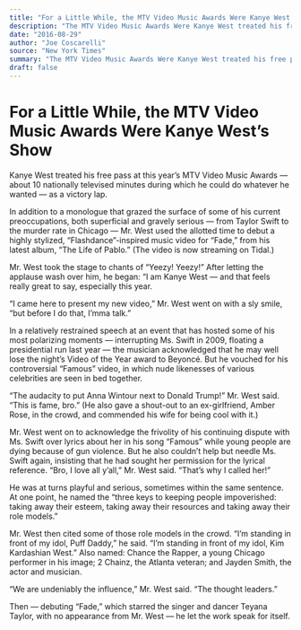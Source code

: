 ```yaml
---
title: "For a Little While, the MTV Video Music Awards Were Kanye West’s Show"
description: "The MTV Video Music Awards Were Kanye West treated his free pass as a victory lap. In addition to a monologue that grazed the surface of some of his current preoccupations, both superficial and gravel..."
date: "2016-08-29"
author: "Joe Coscarelli"
source: "New York Times"
summary: "The MTV Video Music Awards Were Kanye West treated his free pass as a victory lap. In addition to a monologue that grazed the surface of some of his current preoccupations, both superficial and gravely serious. Mr. West took the stage to chants of “Yeezy! Yeezy!” After letting the applause wash over him."
draft: false
---
```


# For a Little While, the MTV Video Music Awards Were Kanye West’s Show

Kanye West treated his free pass at this year’s MTV Video Music Awards — about 10 nationally televised minutes during which he could do whatever he wanted — as a victory lap.

In addition to a monologue that grazed the surface of some of his current preoccupations, both superficial and gravely serious — from Taylor Swift to the murder rate in Chicago — Mr. West used the allotted time to debut a highly stylized, “Flashdance”-inspired music video for “Fade,” from his latest album, “The Life of Pablo.” (The video is now streaming on Tidal.)

Mr. West took the stage to chants of “Yeezy! Yeezy!” After letting the applause wash over him, he began: “I am Kanye West — and that feels really great to say, especially this year.

“I came here to present my new video,” Mr. West went on with a sly smile, “but before I do that, I’mma talk.”

In a relatively restrained speech at an event that has hosted some of his most polarizing moments — interrupting Ms. Swift in 2009, floating a presidential run last year — the musician acknowledged that he may well lose the night’s Video of the Year award to Beyoncé. But he vouched for his controversial “Famous” video, in which nude likenesses of various celebrities are seen in bed together.

“The audacity to put Anna Wintour next to Donald Trump!” Mr. West said. “This is fame, bro.” (He also gave a shout-out to an ex-girlfriend, Amber Rose, in the crowd, and commended his wife for being cool with it.)

Mr. West went on to acknowledge the frivolity of his continuing dispute with Ms. Swift over lyrics about her in his song “Famous” while young people are dying because of gun violence. But he also couldn’t help but needle Ms. Swift again, insisting that he had sought her permission for the lyrical reference. “Bro, I love all y’all,” Mr. West said. “That’s why I called her!”

He was at turns playful and serious, sometimes within the same sentence. At one point, he named the “three keys to keeping people impoverished: taking away their esteem, taking away their resources and taking away their role models.”

Mr. West then cited some of those role models in the crowd. “I’m standing in front of my idol, Puff Daddy,” he said. “I’m standing in front of my idol, Kim Kardashian West.” Also named: Chance the Rapper, a young Chicago performer in his image; 2 Chainz, the Atlanta veteran; and Jayden Smith, the actor and musician.

“We are undeniably the influence,” Mr. West said. “The thought leaders.”

Then — debuting “Fade,” which starred the singer and dancer Teyana Taylor, with no appearance from Mr. West — he let the work speak for itself.
